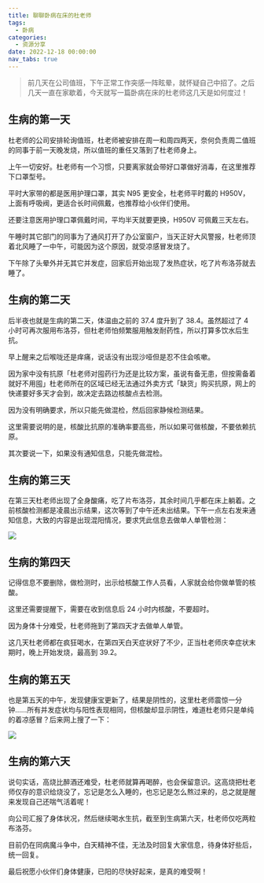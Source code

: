 ```yaml
---
title: 聊聊卧病在床的杜老师
tags:
  - 卧病
categories:
  - 资源分享
date: 2022-12-18 00:00:00
nav_tabs: true
---
```


> 前几天在公司值班，下午正常工作突感一阵眩晕，就怀疑自己中招了。之后几天一直在家歇着，今天就写一篇卧病在床的杜老师这几天是如何度过！

<!-- more -->

## 生病的第一天

杜老师的公司安排轮询值班，杜老师被安排在周一和周四两天，奈何负责周二值班的同事于前一天晚发烧，所以值班的重任又落到了杜老师身上。

上午一切安好。杜老师有一个习惯，只要离家就会带好口罩做好消毒，在这里推荐下口罩型号。

平时大家带的都是医用护理口罩，其实 N95 更安全，杜老师平时戴的 H950V，上面有呼吸阀，更适合长时间佩戴，也推荐给小伙伴们使用。

还要注意医用护理口罩佩戴时间，平均半天就要更换，H950V 可佩戴三天左右。

午睡时其它部门的同事为了通风打开了办公室窗户，当天正好大风警报，杜老师顶着北风睡了一中午，可能因为这个原因，就受凉感冒发烧了。

下午除了头晕外并无其它并发症，回家后开始出现了发热症状，吃了片布洛芬就去睡了。

## 生病的第二天

后半夜也就是生病的第二天，体温由之前的 37.4 度升到了 38.4。虽然超过了 4 小时可再次服用布洛芬，但杜老师怕频繁服用触发耐药性，所以打算多饮水后生抗。

早上醒来之后喉咙还是痒痛，说话没有出现沙哑但是忍不住会咳嗽。

因为家中没有抗原「杜老师对囤药行为还是比较方案，虽说有备无患，但按需备着就好不用囤」杜老师所在的区域已经无法通过外卖方式「缺货」购买抗原，网上的快递要好多天才会到，故决定去路边核酸点去检测。

因为没有明确要求，所以只能先做混检，然后回家静候检测结果。

这里需要说明的是，核酸比抗原的准确率要高些，所以如果可做核酸，不要依赖抗原。

其次要说一下，如果没有通知信息，只能先做混检。

## 生病的第三天

在第三天杜老师出现了全身酸痛，吃了片布洛芬，其余时间几乎都在床上躺着。之前核酸检测都是凌晨出示结果，这次等到了中午还未出结果。下午一点左右发来通知信息，大致的内容是出现混阳情况，要求凭此信息去做单人单管检测：

![](https://cdn.dusays.com/2022/12/536-1.jpg)

## 生病的第四天

记得信息不要删除，做检测时，出示给核酸工作人员看，人家就会给你做单管的核酸。

这里还需要提醒下，需要在收到信息后 24 小时内核酸，不要超时。

因为身体十分难受，杜老师拖到了第四天才去做单人单管。

这几天杜老师都在疯狂喝水，在第四天白天症状好了不少，正当杜老师庆幸症状末期时，晚上开始发烧，最高到 39.2。

## 生病的第五天

也是第五天的中午，发现健康宝更新了，结果是阴性的，这里杜老师震惊一分钟……所有并发症状均与阳性表现相同，但核酸却显示阴性，难道杜老师只是单纯的着凉感冒？后来网上搜了一下：

![](https://cdn.dusays.com/2022/12/536-2.jpg)

## 生病的第六天

说句实话，高烧比醉酒还难受，杜老师就算再喝醉，也会保留意识。这高烧把杜老师仅存的意识给烧没了，忘记是怎么入睡的，也忘记是怎么熬过来的，总之就是醒来发现自己还喘气活着呢！

向公司汇报了身体状况，然后继续喝水生抗，截至到生病第六天，杜老师仅吃两粒布洛芬。

目前仍在同病魔斗争中，白天精神不佳，无法及时回复大家信息，待身体好些后，统一回复。

最后祝愿小伙伴们身体健康，已阳的尽快好起来，是真的难受啊！